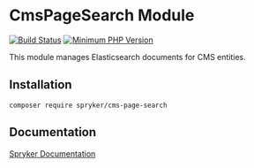 # CmsPageSearch Module
[![Build Status](https://travis-ci.org/spryker/cms-page-search.svg)](https://travis-ci.org/spryker/cms-page-search)
[![Minimum PHP Version](https://img.shields.io/badge/php-%3E%3D%207.2-8892BF.svg)](https://php.net/)

This module manages Elasticsearch documents for CMS entities.

## Installation

```
composer require spryker/cms-page-search
```

## Documentation

[Spryker Documentation](https://spryker.github.io)
